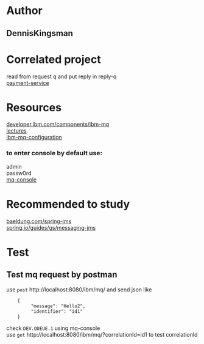 # Author
## DennisKingsman
# Correlated project
read from request q and put reply in reply-q   
[payment-service](https://github.com/DennisKingsman/ibmMqReplyServiceCorrelationSpringBoot)
# Resources
[developer.ibm.com/components/ibm-mq](https://developer.ibm.com/components/ibm-mq/tutorials/mq-jms-application-development-with-spring-boot/)  
[lectures](https://www.youtube.com/playlist?list=PLZ_8oifs5twMmwxjHsy1CFzXceI1s96M8)  
[ibm-mq-configuration](https://github.com/ibm-messaging/mq-container/blob/master/docs/developer-config.md#details-of-the-default-configuration)  
### to enter console by default use:
admin  
passw0rd  
[mq-console](https://localhost:9443/ibmmq/console/login.html)
# Recommended to study
[baeldung.com/spring-jms](https://www.baeldung.com/spring-jms)  
[spring.io/guides/gs/messaging-jms](https://spring.io/guides/gs/messaging-jms/)  
# Test
## Test mq request by postman
use `post` http://localhost:8080/ibm/mq/ and send json like
```
    {
         "message": "Hello2",
         "identifier": "id1"
    }
```
check `DEV.QUEUE.1` using mq-console  
use `get` http://localhost:8080/ibm/mq/?correlationId=id1 to test correlationId
